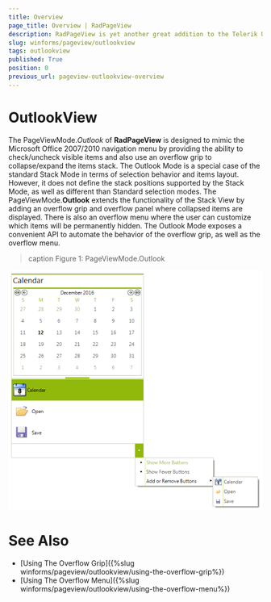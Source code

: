 ```yaml
---
title: Overview
page_title: Overview | RadPageView
description: RadPageView is yet another great addition to the Telerik UI for WinForms suite. As the name implies, this control layouts pages of subcontrols in different views.
slug: winforms/pageview/outlookview
tags: outlookview
published: True
position: 0
previous_url: pageview-outlookview-overview
---
```


# OutlookView

The PageViewMode.*Outlook* of **RadPageView** is designed to mimic the Microsoft Office 2007/2010 navigation menu by providing the ability to check/uncheck visible items and also use an overflow grip to collapse/expand the items stack. The Outlook Mode is a special case of the standard Stack Mode in terms of selection behavior and items layout. However, it does not define the stack positions supported by the Stack Mode, as well as different than Standard selection modes. The PageViewMode.**Outlook** extends the functionality of the Stack View by adding an overflow grip and overflow panel where collapsed items are displayed. There is also an overflow menu where the user can customize which items will be permanently hidden. The Outlook Mode exposes a convenient API to automate the behavior of the overflow grip, as well as the overflow menu.

>caption Figure 1: PageViewMode.Outlook

![](images/pageview-outlookview-overview001.png)

# See Also

* [Using The Overflow Grip]({%slug winforms/pageview/outlookview/using-the-overflow-grip%})	
* [Using The Overflow Menu]({%slug winforms/pageview/outlookview/using-the-overflow-menu%})	
